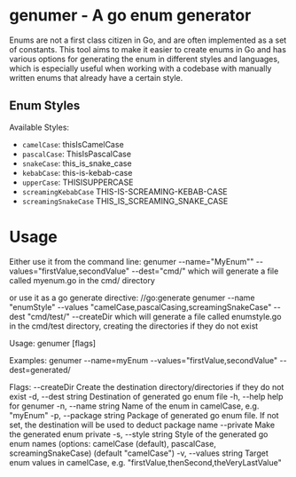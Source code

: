 # genumer - A go enum generator

Enums are not a first class citizen in Go, and are often implemented as a set of constants.
This tool aims to make it easier to create enums in Go and has various options for generating the enum in different
styles and languages, which is especially useful when working with a codebase with manually written enums that already
have a certain style.

## Enum Styles

Available Styles:

- `camelCase`: thisIsCamelCase
- `pascalCase`: ThisIsPascalCase
- `snakeCase`: this_is_snake_case
- `kebabCase`: this-is-kebab-case
- `upperCase`: THISISUPPERCASE
- `screamingKebabCase` THIS-IS-SCREAMING-KEBAB-CASE
- `screamingSnakeCase` THIS_IS_SCREAMING_SNAKE_CASE


# Usage
Either use it from the command line:
genumer --name="MyEnum"" --values="firstValue,secondValue" --dest="cmd/"
which will generate a file called myenum.go in the cmd/ directory

or use it as a go generate directive:
//go:generate genumer --name "enumStyle" --values "camelCase,pascalCasing,screamingSnakeCase" --dest "cmd/test/" --createDir
which will generate a file called enumstyle.go in the cmd/test directory, creating the directories if they do not exist

Usage:
genumer [flags]

Examples:
genumer --name=myEnum --values="firstValue,secondValue" --dest=generated/

Flags:
--createDir        Create the destination directory/directories if they do not exist
-d, --dest string      Destination of generated go enum file
-h, --help             help for genumer
-n, --name string      Name of the enum in camelCase, e.g. "myEnum"
-p, --package string   Package of generated go enum file. If not set, the destination will be used to deduct package name
--private          Make the generated enum private
-s, --style string     Style of the generated go enum names (options: camelCase (default), pascalCase, screamingSnakeCase) (default "camelCase")
-v, --values string    Target enum values in camelCase, e.g. "firstValue,thenSecond,theVeryLastValue"

